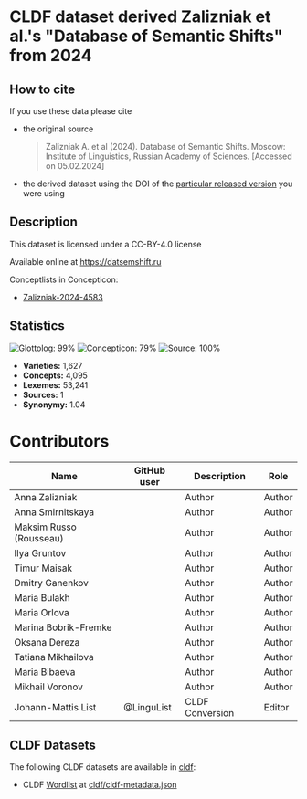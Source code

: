 # CLDF dataset derived Zalizniak et al.'s "Database of Semantic Shifts" from 2024

## How to cite

If you use these data please cite
- the original source
  > Zalizniak A. et al (2024). Database of Semantic Shifts. Moscow: Institute of Linguistics, Russian Academy of Sciences. [Accessed on 05.02.2024]
- the derived dataset using the DOI of the [particular released version](../../releases/) you were using

## Description


This dataset is licensed under a CC-BY-4.0 license

Available online at https://datsemshift.ru


Conceptlists in Concepticon:
- [Zalizniak-2024-4583](https://concepticon.clld.org/contributions/Zalizniak-2024-4583)
## Statistics


![Glottolog: 99%](https://img.shields.io/badge/Glottolog-99%25-brightgreen.svg "Glottolog: 99%")
![Concepticon: 79%](https://img.shields.io/badge/Concepticon-79%25-yellow.svg "Concepticon: 79%")
![Source: 100%](https://img.shields.io/badge/Source-100%25-brightgreen.svg "Source: 100%")

- **Varieties:** 1,627
- **Concepts:** 4,095
- **Lexemes:** 53,241
- **Sources:** 1
- **Synonymy:** 1.04

# Contributors

Name | GitHub user | Description | Role |
--- | --- | --- | --- |
Anna Zalizniak| | Author | Author |
Anna Smirnitskaya| | Author | Author |
Maksim Russo (Rousseau)| | Author | Author |
Ilya Gruntov| | Author | Author |
Timur Maisak| | Author | Author |
Dmitry Ganenkov| | Author | Author |
Maria Bulakh| | Author | Author |
Maria Orlova| | Author | Author |
Marina Bobrik-Fremke| | Author | Author |
Oksana Dereza| | Author | Author |
Tatiana Mikhailova| | Author | Author |
Maria Bibaeva| | Author | Author |
Mikhail Voronov | | Author | Author|  
Johann-Mattis List | @LinguList| CLDF Conversion | Editor




## CLDF Datasets

The following CLDF datasets are available in [cldf](cldf):

- CLDF [Wordlist](https://github.com/cldf/cldf/tree/master/modules/Wordlist) at [cldf/cldf-metadata.json](cldf/cldf-metadata.json)